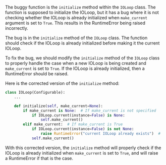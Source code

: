 The buggy function is the `initialize` method within the `IOLoop` class. The function is supposed to initialize the IOLoop, but it has a bug where it is not checking whether the IOLoop is already initialized when `make_current` argument is set to `True`. This results in the RuntimeError being raised incorrectly.

The bug is in the `initialize` method of the `IOLoop` class. The function should check if the IOLoop is already initialized before making it the current IOLoop.

To fix the bug, we should modify the `initialize` method of the `IOLoop` class to properly handle the case when a new IOLoop is being created and `make_current` is set to `True`. If the IOLoop is already initialized, then a RuntimeError should be raised.

Here is the corrected version of the `initialize` method:

```python
class IOLoop(Configurable):
    ...

    def initialize(self, make_current=None):
        if make_current is None:  # If make_current is not specified
            if IOLoop.current(instance=False) is None:
                self.make_current()
        elif make_current:  # If make_current is True
            if IOLoop.current(instance=False) is not None:
                raise RuntimeError("current IOLoop already exists")  # Raise an error if IOLoop is already initialized
            self.make_current()
```

With this corrected version, the `initialize` method will properly check if the IOLoop is already initialized when `make_current` is set to `True`, and will raise a RuntimeError if that is the case.